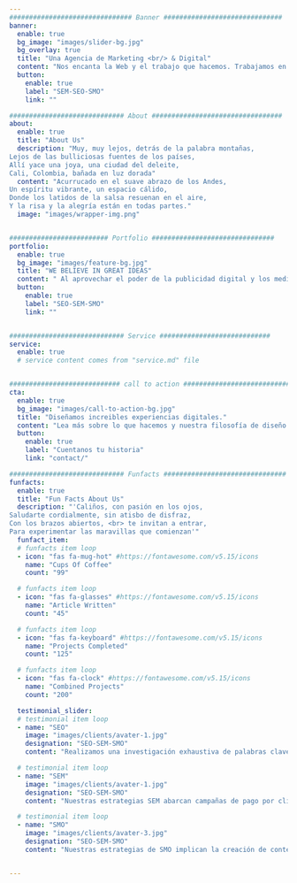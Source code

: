 ```yaml
---
############################### Banner ##############################
banner:
  enable: true
  bg_image: "images/slider-bg.jpg"
  bg_overlay: true
  title: "Una Agencia de Marketing <br/> & Digital"
  content: "Nos encanta la Web y el trabajo que hacemos. Trabajamos en estrecha colaboración con nuestros clientes para ofrecer las mejores soluciones posibles para sus necesidades."
  button:
    enable: true
    label: "SEM-SEO-SMO"
    link: ""

############################# About #################################
about:
  enable: true
  title: "About Us"
  description: "Muy, muy lejos, detrás de la palabra montañas,
Lejos de las bulliciosas fuentes de los países,
Allí yace una joya, una ciudad del deleite,
Cali, Colombia, bañada en luz dorada"
  content: "Acurrucado en el suave abrazo de los Andes,
Un espíritu vibrante, un espacio cálido,
Donde los latidos de la salsa resuenan en el aire,
Y la risa y la alegría están en todas partes."
  image: "images/wrapper-img.png"


######################### Portfolio ###############################
portfolio:
  enable: true
  bg_image: "images/feature-bg.jpg"
  title: "WE BELIEVE IN GREAT IDEAS"
  content: " Al aprovechar el poder de la publicidad digital y los medios tradicionales, adaptamos nuestras estrategias para llegar a la audiencia adecuada en el momento adecuado. Los análisis basados en datos guían nuestras decisiones, lo que nos permite medir el rendimiento de la campaña, optimizar los resultados y maximizar el retorno de la inversión."
  button:
    enable: true
    label: "SEO-SEM-SMO"
    link: ""


############################# Service ############################
service:
  enable: true
  # service content comes from "service.md" file


############################ call to action ###########################
cta:
  enable: true
  bg_image: "images/call-to-action-bg.jpg"
  title: "Diseñamos increibles experiencias digitales."
  content: "Lea más sobre lo que hacemos y nuestra filosofía de diseño. Juzga por ti mismo El trabajo y los resultados <br> Asombroso."
  button:
    enable: true
    label: "Cuentanos tu historia"
    link: "contact/"

############################# Funfacts ###############################
funfacts:
  enable: true
  title: "Fun Facts About Us"
  description: "'Caliños, con pasión en los ojos,
Saludarte cordialmente, sin atisbo de disfraz,
Con los brazos abiertos, <br> te invitan a entrar,
Para experimentar las maravillas que comienzan'"
  funfact_item:
  # funfacts item loop
  - icon: "fas fa-mug-hot" #https://fontawesome.com/v5.15/icons
    name: "Cups Of Coffee"
    count: "99"

  # funfacts item loop
  - icon: "fas fa-glasses" #https://fontawesome.com/v5.15/icons
    name: "Article Written"
    count: "45"

  # funfacts item loop
  - icon: "fas fa-keyboard" #https://fontawesome.com/v5.15/icons
    name: "Projects Completed"
    count: "125"

  # funfacts item loop
  - icon: "fas fa-clock" #https://fontawesome.com/v5.15/icons
    name: "Combined Projects"
    count: "200"

  testimonial_slider:
  # testimonial item loop
  - name: "SEO"
    image: "images/clients/avater-1.jpg"
    designation: "SEO-SEM-SMO"
    content: "Realizamos una investigación exhaustiva de palabras clave para orientar los términos de búsqueda relevantes y luego optimizamos el contenido del sitio web, las metaetiquetas y las URL para mejorar la rastreabilidad y la relevancia del motor de búsqueda."

  # testimonial item loop
  - name: "SEM"
    image: "images/clients/avater-1.jpg"
    designation: "SEO-SEM-SMO"
    content: "Nuestras estrategias SEM abarcan campañas de pago por clic (PPC) en plataformas como Google Ads y Bing Ads."

  # testimonial item loop
  - name: "SMO"
    image: "images/clients/avater-3.jpg"
    designation: "SEO-SEM-SMO"
    content: "Nuestras estrategias de SMO implican la creación de contenido atractivo en las redes sociales, el aumento de seguidores y el fomento de interacciones significativas con los usuarios."


---
```

